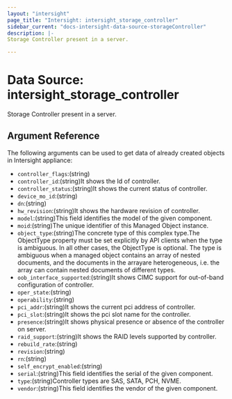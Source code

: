 ```yaml
---
layout: "intersight"
page_title: "Intersight: intersight_storage_controller"
sidebar_current: "docs-intersight-data-source-storageController"
description: |-
Storage Controller present in a server.

---
```


# Data Source: intersight_storage_controller
Storage Controller present in a server.

## Argument Reference
The following arguments can be used to get data of already created objects in Intersight appliance:
* `controller_flags`:(string)
* `controller_id`:(string)It shows the Id of controller.
* `controller_status`:(string)It shows the current status of controller.
* `device_mo_id`:(string)
* `dn`:(string)
* `hw_revision`:(string)It shows the hardware revision of controller.
* `model`:(string)This field identifies the model of the given component.
* `moid`:(string)The unique identifier of this Managed Object instance.
* `object_type`:(string)The concrete type of this complex type.The ObjectType property must be set explicitly by API clients when the type is ambiguous. In all other cases, the ObjectType is optional. The type is ambiguous when a managed object contains an array of nested documents, and the documents in the arrayare heterogeneous, i.e. the array can contain nested documents of different types.
* `oob_interface_supported`:(string)It shows CIMC support for out-of-band configuration of controller.
* `oper_state`:(string)
* `operability`:(string)
* `pci_addr`:(string)It shows the current pci address of controller.
* `pci_slot`:(string)It shows the pci slot name for the controller.
* `presence`:(string)It shows physical presence or absence of the controller on server.
* `raid_support`:(string)It shows the RAID levels supported by controller.
* `rebuild_rate`:(string)
* `revision`:(string)
* `rn`:(string)
* `self_encrypt_enabled`:(string)
* `serial`:(string)This field identifies the serial of the given component.
* `type`:(string)Controller types are SAS, SATA, PCH, NVME.
* `vendor`:(string)This field identifies the vendor of the given component.
